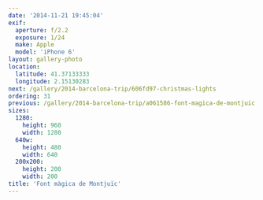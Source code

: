 ```yaml
---
date: '2014-11-21 19:45:04'
exif:
  aperture: f/2.2
  exposure: 1/24
  make: Apple
  model: 'iPhone 6'
layout: gallery-photo
location:
  latitude: 41.37133333
  longitude: 2.15130283
next: /gallery/2014-barcelona-trip/606fd97-christmas-lights
ordering: 31
previous: /gallery/2014-barcelona-trip/a061586-font-magica-de-montjuic
sizes:
  1280:
    height: 960
    width: 1280
  640w:
    height: 480
    width: 640
  200x200:
    height: 200
    width: 200
title: 'Font màgica de Montjuïc'
---
```

